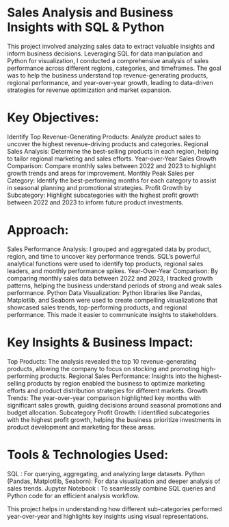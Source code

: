 # Sales Analysis and Business Insights with SQL & Python
This project involved analyzing sales data to extract valuable insights and inform business decisions. Leveraging SQL for data manipulation and Python for visualization, I conducted a comprehensive analysis of sales performance across different regions, categories, and timeframes. The goal was to help the business understand top revenue-generating products, regional performance, and year-over-year growth, leading to data-driven strategies for revenue optimization and market expansion.

# Key Objectives:
Identify Top Revenue-Generating Products: Analyze product sales to uncover the highest revenue-driving products and categories.
Regional Sales Analysis: Determine the best-selling products in each region, helping to tailor regional marketing and sales efforts.
Year-over-Year Sales Growth Comparison: Compare monthly sales between 2022 and 2023 to highlight growth trends and areas for improvement.
Monthly Peak Sales per Category: Identify the best-performing months for each category to assist in seasonal planning and promotional strategies.
Profit Growth by Subcategory: Highlight subcategories with the highest profit growth between 2022 and 2023 to inform future product investments.

# Approach:
Sales Performance Analysis: I grouped and aggregated data by product, region, and time to uncover key performance trends. SQL’s powerful analytical functions were used to identify top products, regional sales leaders, and monthly performance spikes.
Year-Over-Year Comparison: By comparing monthly sales data between 2022 and 2023, I tracked growth patterns, helping the business understand periods of strong and weak sales performance.
Python Data Visualization: Python libraries like Pandas, Matplotlib, and Seaborn were used to create compelling visualizations that showcased sales trends, top-performing products, and regional performance. This made it easier to communicate insights to stakeholders.

# Key Insights & Business Impact:
Top Products: The analysis revealed the top 10 revenue-generating products, allowing the company to focus on stocking and promoting high-performing products.
Regional Sales Performance: Insights into the highest-selling products by region enabled the business to optimize marketing efforts and product distribution strategies for different markets.
Growth Trends: The year-over-year comparison highlighted key months with significant sales growth, guiding decisions around seasonal promotions and budget allocation.
Subcategory Profit Growth: I identified subcategories with the highest profit growth, helping the business prioritize investments in product development and marketing for these areas.

# Tools & Technologies Used:
SQL : For querying, aggregating, and analyzing large datasets.
Python (Pandas, Matplotlib, Seaborn): For data visualization and deeper analysis of sales trends.
Jupyter Notebook : To seamlessly combine SQL queries and Python code for an efficient analysis workflow.

This project helps in understanding how different sub-categories performed year-over-year and highlights key insights using visual representations.

